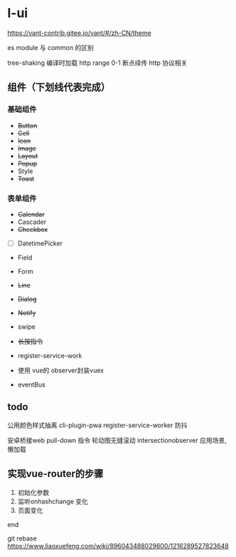 # l-ui

https://vant-contrib.gitee.io/vant/#/zh-CN/theme

es module 与 common 的区别

 tree-shaking 
 编译时加载
 http range 0-1
 断点续传 http 协议相关

## 组件（下划线代表完成）
### 基础组件
- ~~Button~~
- ~~Cell~~
- ~~Icon~~
- ~~Image~~
- ~~Layout~~
- ~~Popup~~
- Style
- ~~Toast~~ 

### 表单组件
- ~~Calendar~~
- Cascader
- ~~Checkbox~~
- [ ] DatetimePicker
- Field
- Form
- ~~Line~~
- ~~Dialog~~
- ~~Notify~~


- swipe

- ~~长按指令~~
- register-service-work
- 使用 vue的 observer封装vuex
- eventBus

## todo
公用颜色样式抽离
cli-plugin-pwa
register-service-worker
防抖

安卓桥接web
pull-down 指令
轮动图无缝滚动
intersectionobserver 应用场景,懒加载


## 实现vue-router的步骤
1. 初始化参数
2. 监听onhashchange 变化
3. 页面变化

end

git rebase 
https://www.liaoxuefeng.com/wiki/896043488029600/1216289527823648

